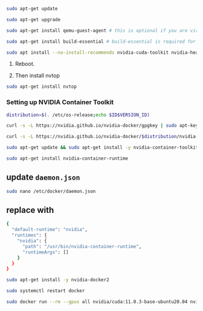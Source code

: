 

```bash
sudo apt-get update

sudo apt-get upgrade

sudo apt-get install qemu-guest-agent # this is optional if you are virtualizing this machine

sudo apt-get install build-essential # build-essential is required for nvidia drivers to compile
```

```bash
sudo apt install --no-install-recommends nvidia-cuda-toolkit nvidia-headless-470 nvidia-utils-470 libnvidia-encode-470
```

1. Reboot.

2. Then install nvtop

```bash
sudo apt-get install nvtop
```

### Setting up NVIDIA Container Toolkit

```bash
distribution=$(. /etc/os-release;echo $ID$VERSION_ID)

curl -s -L https://nvidia.github.io/nvidia-docker/gpgkey | sudo apt-key add -

curl -s -L https://nvidia.github.io/nvidia-docker/$distribution/nvidia-docker.list | sudo tee /etc/apt/sources.list.d/nvidia-docker.list

sudo apt-get update && sudo apt-get install -y nvidia-container-toolkit

sudo apt-get install nvidia-container-runtime

```
 
## update `daemon.json`

```bash
sudo nano /etc/docker/daemon.json
```
## replace with

```bash
{
  "default-runtime": "nvidia",
  "runtimes": {
    "nvidia": {
      "path": "/usr/bin/nvidia-container-runtime",
      "runtimeArgs": []
    }
  }
}

```

```bash
sudo apt-get install -y nvidia-docker2
```

```bash
sudo systemctl restart docker
```

```bash
sudo docker run --rm --gpus all nvidia/cuda:11.0.3-base-ubuntu20.04 nvidia-smi
```



